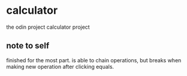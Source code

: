 # calculator
the odin project calculator project
## note to self
finished for the most part.
is able to chain operations, but breaks when making new operation after clicking equals.